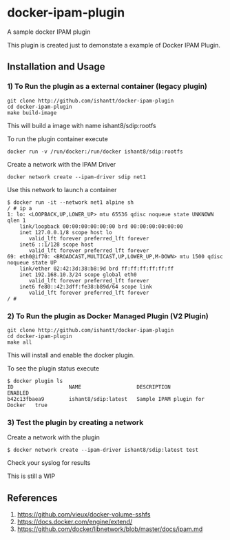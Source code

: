 # docker-ipam-plugin
A sample docker IPAM plugin

This plugin is created just to demonstate a example of Docker IPAM Plugin.


## Installation and Usage
### 1) To Run the plugin as a external container (legacy plugin)

```
git clone http://github.com/ishantt/docker-ipam-plugin
cd docker-ipam-plugin
make build-image
```

This will build a image with name ishant8/sdip:rootfs

To run the plugin container execute

```
docker run -v /run/docker:/run/docker ishant8/sdip:rootfs
```

Create a network with the IPAM Driver 

```
docker network create --ipam-driver sdip net1
```

Use this network to launch a container
```
$ docker run -it --network net1 alpine sh
/ # ip a
1: lo: <LOOPBACK,UP,LOWER_UP> mtu 65536 qdisc noqueue state UNKNOWN qlen 1
    link/loopback 00:00:00:00:00:00 brd 00:00:00:00:00:00
    inet 127.0.0.1/8 scope host lo
       valid_lft forever preferred_lft forever
    inet6 ::1/128 scope host
       valid_lft forever preferred_lft forever
69: eth0@if70: <BROADCAST,MULTICAST,UP,LOWER_UP,M-DOWN> mtu 1500 qdisc noqueue state UP
    link/ether 02:42:3d:38:b8:9d brd ff:ff:ff:ff:ff:ff
    inet 192.168.10.3/24 scope global eth0
       valid_lft forever preferred_lft forever
    inet6 fe80::42:3dff:fe38:b89d/64 scope link
       valid_lft forever preferred_lft forever
/ #

```


### 2) To Run the plugin as Docker Managed Plugin (V2 Plugin)
```
git clone http://github.com/ishantt/docker-ipam-plugin
cd docker-ipam-plugin
make all
```

This will install and enable the docker plugin.

To see the plugin status execute
```
$ docker plugin ls
ID                  NAME                  DESCRIPTION                     ENABLED
b42c13fbaea9        ishant8/sdip:latest   Sample IPAM plugin for Docker   true
```

### 3) Test the plugin by creating a network

Create a network with the plugin
```
$ docker network create --ipam-driver ishant8/sdip:latest test
```

Check your syslog for results

This is still a WIP

## References
1) https://github.com/vieux/docker-volume-sshfs
2) https://docs.docker.com/engine/extend/
3) https://github.com/docker/libnetwork/blob/master/docs/ipam.md
